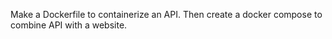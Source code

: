 Make a Dockerfile to containerize an API.
Then create a docker compose to combine API with a website.
